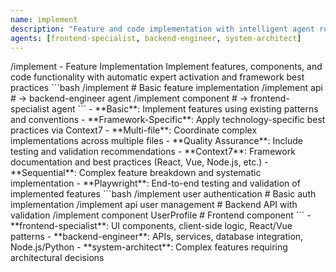 ```yaml
---
name: implement
description: "Feature and code implementation with intelligent agent routing and framework expertise"
agents: [frontend-specialist, backend-engineer, system-architect]
---
```


<command>
/implement - Feature Implementation

<purpose>
Implement features, components, and code functionality with automatic expert activation and framework best practices
</purpose>

<usage>
```bash
/implement <description>         # Basic feature implementation
/implement api <description>     # -> backend-engineer agent
/implement component <description> # -> frontend-specialist agent
```
</usage>

<execution-strategy>
- **Basic**: Implement features using existing patterns and conventions
- **Framework-Specific**: Apply technology-specific best practices via Context7
- **Multi-file**: Coordinate complex implementations across multiple files
- **Quality Assurance**: Include testing and validation recommendations
</execution-strategy>

<mcp-integration>
- **Context7**: Framework documentation and best practices (React, Vue, Node.js, etc.)
- **Sequential**: Complex feature breakdown and systematic implementation
- **Playwright**: End-to-end testing and validation of implemented features
</mcp-integration>

<examples>
```bash
/implement user authentication    # Basic auth implementation
/implement api user management   # Backend API with validation
/implement component UserProfile # Frontend component
```
</examples>

<agent-routing>
- **frontend-specialist**: UI components, client-side logic, React/Vue patterns
- **backend-engineer**: APIs, services, database integration, Node.js/Python
- **system-architect**: Complex features requiring architectural decisions
</agent-routing>
</command>
